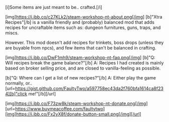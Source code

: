 [i]Some items are just meant to be.. crafted.[/i]

[img]https://i.ibb.co/c27KLk2/steam-workshop-nt-about.png[/img]
[b]"Xtra Recipes"[/b] is a vanilla friendly and (probably) balanced mod that adds recipes for uncraftable items such as: dungeon furnitures, guns, traps, and miscs.

However. This mod doesn't add recipes for trinkets, boss drops (unless they are buyable from npcs), and few items that can't be balanced in crafting.

[img]https://i.ibb.co/DwF1mh9/steam-workshop-nt-faq.png[/img]
[b]"Q: Will recipes break the game balance?"[/b]
A: Recipes I had created is mainly based on broker selling price, and are closed to vanilla-feeling as possible.

[b]"Q: Where can I get a list of new recipes?"[/b]
A: Either play the game normally, or.. [url=https://gist.github.com/FaultyTwo/a597758ec43da2f760bfa1614ca8f234][b]"click me!"[/b][/url]

[img]https://i.ibb.co/F73zw8k/steam-workshop-nt-donate.png[/img]
[url=https://www.buymeacoffee.com/faultytwo][img]https://i.ibb.co/Fx2yX8f/donate-button-small.png[/img][/url]
